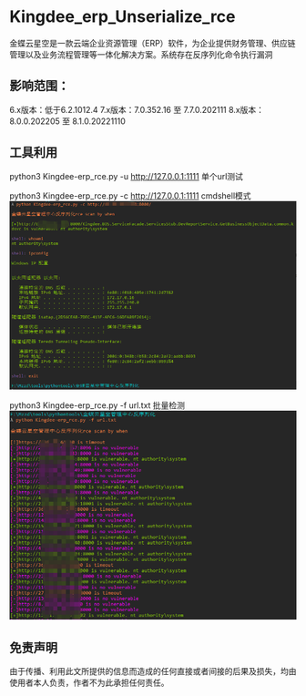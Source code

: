# Kingdee_erp_Unserialize_rce

金蝶云星空是一款云端企业资源管理（ERP）软件，为企业提供财务管理、供应链管理以及业务流程管理等一体化解决方案。系统存在反序列化命令执行漏洞

## 影响范围：

6.x版本：低于6.2.1012.4
7.x版本：7.0.352.16 至 7.7.0.202111
8.x版本：8.0.0.202205 至 8.1.0.20221110

## 工具利用

python3 Kingdee-erp_rce.py -u http://127.0.0.1:1111 单个url测试

python3 Kingdee-erp_rce.py -c http://127.0.0.1:1111 cmdshell模式
![exp](./exp.jpg)

python3 Kingdee-erp_rce.py -f url.txt 批量检测
![poc](./poc.jpg)

## 免责声明

由于传播、利用此文所提供的信息而造成的任何直接或者间接的后果及损失，均由使用者本人负责，作者不为此承担任何责任。
